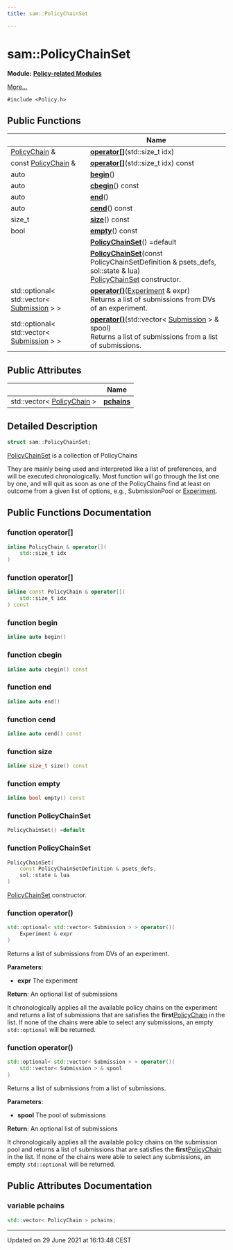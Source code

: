 ```yaml
---
title: sam::PolicyChainSet

---
```


# sam::PolicyChainSet

**Module:** **[Policy-related Modules](/doxygen/Modules/group___policies/)**



 [More...](#detailed-description)


`#include <Policy.h>`

## Public Functions

|                | Name           |
| -------------- | -------------- |
| [PolicyChain](/doxygen/Classes/structsam_1_1_policy_chain/) & | **[operator[]](/doxygen/Classes/structsam_1_1_policy_chain_set/#function-operator[])**(std::size_t idx) |
| const [PolicyChain](/doxygen/Classes/structsam_1_1_policy_chain/) & | **[operator[]](/doxygen/Classes/structsam_1_1_policy_chain_set/#function-operator[])**(std::size_t idx) const |
| auto | **[begin](/doxygen/Classes/structsam_1_1_policy_chain_set/#function-begin)**() |
| auto | **[cbegin](/doxygen/Classes/structsam_1_1_policy_chain_set/#function-cbegin)**() const |
| auto | **[end](/doxygen/Classes/structsam_1_1_policy_chain_set/#function-end)**() |
| auto | **[cend](/doxygen/Classes/structsam_1_1_policy_chain_set/#function-cend)**() const |
| size_t | **[size](/doxygen/Classes/structsam_1_1_policy_chain_set/#function-size)**() const |
| bool | **[empty](/doxygen/Classes/structsam_1_1_policy_chain_set/#function-empty)**() const |
| | **[PolicyChainSet](/doxygen/Classes/structsam_1_1_policy_chain_set/#function-policychainset)**() =default |
| | **[PolicyChainSet](/doxygen/Classes/structsam_1_1_policy_chain_set/#function-policychainset)**(const PolicyChainSetDefinition & psets_defs, sol::state & lua)<br>[PolicyChainSet](/doxygen/Classes/structsam_1_1_policy_chain_set/) constructor.  |
| std::optional< std::vector< [Submission](/doxygen/Classes/classsam_1_1_submission/) > > | **[operator()](/doxygen/Classes/structsam_1_1_policy_chain_set/#function-operator())**([Experiment](/doxygen/Classes/classsam_1_1_experiment/) & expr)<br>Returns a list of submissions from DVs of an experiment.  |
| std::optional< std::vector< [Submission](/doxygen/Classes/classsam_1_1_submission/) > > | **[operator()](/doxygen/Classes/structsam_1_1_policy_chain_set/#function-operator())**(std::vector< [Submission](/doxygen/Classes/classsam_1_1_submission/) > & spool)<br>Returns a list of submissions from a list of submissions.  |

## Public Attributes

|                | Name           |
| -------------- | -------------- |
| std::vector< [PolicyChain](/doxygen/Classes/structsam_1_1_policy_chain/) > | **[pchains](/doxygen/Classes/structsam_1_1_policy_chain_set/#variable-pchains)**  |

## Detailed Description

```cpp
struct sam::PolicyChainSet;
```


[PolicyChainSet](/doxygen/Classes/structsam_1_1_policy_chain_set/) is a collection of PolicyChains

They are mainly being used and interpreted like a list of preferences, and will be executed chronologically. Most function will go through the list one by one, and will quit as soon as one of the PolicyChains find at least on outcome from a given list of options, e.g., SubmissionPool or [Experiment](/doxygen/Classes/classsam_1_1_experiment/). 

## Public Functions Documentation

### function operator[]

```cpp
inline PolicyChain & operator[](
    std::size_t idx
)
```


### function operator[]

```cpp
inline const PolicyChain & operator[](
    std::size_t idx
) const
```


### function begin

```cpp
inline auto begin()
```


### function cbegin

```cpp
inline auto cbegin() const
```


### function end

```cpp
inline auto end()
```


### function cend

```cpp
inline auto cend() const
```


### function size

```cpp
inline size_t size() const
```


### function empty

```cpp
inline bool empty() const
```


### function PolicyChainSet

```cpp
PolicyChainSet() =default
```


### function PolicyChainSet

```cpp
PolicyChainSet(
    const PolicyChainSetDefinition & psets_defs,
    sol::state & lua
)
```

[PolicyChainSet](/doxygen/Classes/structsam_1_1_policy_chain_set/) constructor. 

### function operator()

```cpp
std::optional< std::vector< Submission > > operator()(
    Experiment & expr
)
```

Returns a list of submissions from DVs of an experiment. 

**Parameters**: 

  * **expr** The experiment


**Return**: An optional list of submissions 

It chronologically applies all the available policy chains on the experiment and returns a list of submissions that are satisfies the **first**[PolicyChain](/doxygen/Classes/structsam_1_1_policy_chain/) in the list. If none of the chains were able to select any submissions, an empty `std::optional` will be returned.


### function operator()

```cpp
std::optional< std::vector< Submission > > operator()(
    std::vector< Submission > & spool
)
```

Returns a list of submissions from a list of submissions. 

**Parameters**: 

  * **spool** The pool of submissions


**Return**: An optional list of submissions 

It chronologically applies all the available policy chains on the submission pool and returns a list of submissions that are satisfies the **first**[PolicyChain](/doxygen/Classes/structsam_1_1_policy_chain/) in the list. If none of the chains were able to select any submissions, an empty `std::optional` will be returned.


## Public Attributes Documentation

### variable pchains

```cpp
std::vector< PolicyChain > pchains;
```


-------------------------------

Updated on 29 June 2021 at 16:13:48 CEST